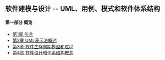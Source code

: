 ## 软件建模与设计 -- UML、用例、模式和软件体系结构
#### 第一部分 概览
- [第1章 引言](chapter1.md)
- [第2章 UML表示法概述](chapter2.md)
- [第3章 软件生存周期模型和过程](chapter3.md)
- [第4章 软件设计和体系结构概念](chapter4.md)